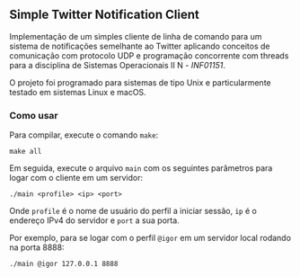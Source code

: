 ## Simple Twitter Notification Client

Implementação de um simples cliente de linha de comando para um sistema de notificações semelhante ao Twitter aplicando conceitos de comunicação com protocolo UDP e programação concorrente com threads para a disciplina de Sistemas Operacionais II N - *INF01151*.

O projeto foi programado para sistemas de tipo Unix e particularmente testado em sistemas Linux e macOS.

### Como usar

Para compilar, execute o comando `make`:

    make all

Em seguida, execute o arquivo `main` com os seguintes parâmetros para logar com o cliente em um servidor:

    ./main <profile> <ip> <port>

Onde `profile` é o nome de usuário do perfil a iniciar sessão, `ip` é o endereço IPv4 do servidor e `port` a sua porta.

Por exemplo, para se logar com o perfil `@igor` em um servidor local rodando na porta 8888:

    ./main @igor 127.0.0.1 8888